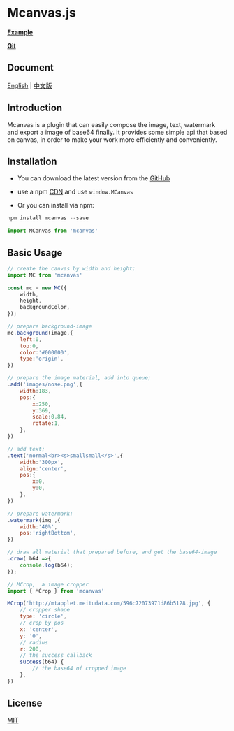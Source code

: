 # Mcanvas.js

 **[Example](http://f2er.meitu.com/gxd/mcanvas/example/index.html)**

 **[Git](https://github.com/xd-tayde/mcanvas)**

## Document

[English](https://github.com/xd-tayde/mcanvas/blob/master/README_EN.md) | [中文版](https://github.com/xd-tayde/mcanvas/blob/master/README_ZH.md)

## Introduction

Mcanvas is a plugin that can easily compose the image, text, watermark and export a image of base64 finally. It provides some simple api that based on canvas, in order to make your work more efficiently and conveniently.

## Installation

- You can download the latest version from the [GitHub](https://github.com/xd-tayde/mcanvas/blob/master/dist/mcanvas.min.js)
- use a npm [CDN](https://unpkg.com/mcanvas/dist/mcanvas.min.js) and use `window.MCanvas`

- Or you can install via npm:

```js
npm install mcanvas --save

import MCanvas from 'mcanvas'
```

## Basic Usage

```js
// create the canvas by width and height;
import MC from 'mcanvas'

const mc = new MC({
	width,
	height,
	backgroundColor,
});

// prepare background-image
mc.background(image,{
    left:0,
    top:0,
    color:'#000000',
    type:'origin',
})

// prepare the image material, add into queue;
.add('images/nose.png',{
    width:183,
    pos:{
        x:250,
        y:369,
        scale:0.84,
        rotate:1,
    },
})

// add text;
.text('normal<br><s>smallsmall</s>',{
    width:'300px',
    align:'center',
    pos:{
        x:0,
        y:0,
    },
})

// prepare watermark;
.watermark(img ,{
    width:'40%',
    pos:'rightBottom',
})

// draw all material that prepared before, and get the base64-image
.draw( b64 =>{
    console.log(b64);
});
```

```js
// MCrop,  a image cropper
import { MCrop } from 'mcanvas'

MCrop('http://mtapplet.meitudata.com/596c72073971d86b5128.jpg', {
    // cropper shape
    type: 'circle',
    // crop by pos
    x: 'center',
    y: '0',
    // radius
    r: 200,
    // the success callback
    success(b64) {
        // the base64 of cropped image
    },
})
```

## License

[MIT](https://opensource.org/licenses/MIT)
